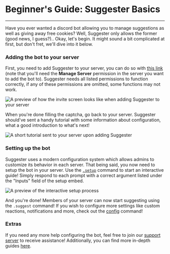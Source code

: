 # Beginner's Guide: Suggester Basics
---
Have you ever wanted a discord bot allowing you to manage suggestions as well as giving away free cookies? Well, Suggester only allows the former (good news, I guess?).. Okay, let's begin. 
It might sound a bit complicated at first, but don't fret, we'll dive into it below.

### Adding the bot to your server
First, you need to add Suggester to your server, you can do so with [this link](https://suggester.js.org/invite) (note that you'll need the **Manage Server** permission in the server you want to add the bot to). Suggester needs all listed permissions to function correctly, if any of these permissions are omitted, some functions may not work.

![A preview of how the invite screen looks like when adding Suggester to your server](/images/invite.png) 

When you're done filling the captcha, go back to your server. Suggester should've sent a handy tutorial with some information about configuration, what a good introduction to what's next! 

![A short tutorial sent to your server upon adding Suggester](/images/tutorial.png)

### Setting up the bot
Suggester uses a modern configuration system which allows admins to customize its behavior in each server. That being said, you now need to setup the bot in your server. Use the [`.setup`](admin/setup.md) command to start an interactive guide! Simply respond to each prompt with a correct argument listed under the "Inputs" field of the setup embed.

![A preview of the interactive setup process](/images/setup.png)

And you're done! Members of your server can now start suggesting using the `.suggest` command! If you wish to configure more settings like custom reactions, notifications and more, check out the [config](/config/configuration.md) command!

### Extras
If you need any more help configuring the bot, feel free to join our [support server](https://suggester.js.org/support) to receive assistance! Additionally, you can find more in-depth guides [here](/topics/guides/intro).
